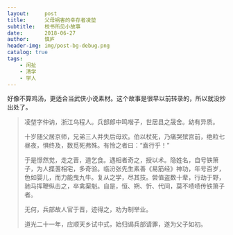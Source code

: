 ```yaml
---
layout:     post
title:      父母祸害的幸存者凌堃
subtitle:   校书所见小故事
date:       2018-06-27
author:     慎庐
header-img: img/post-bg-debug.png
catalog: true
tags:
    - 闲扯
    - 清学
    - 学人
---
```


好像不算鸡汤，更适合当武侠小说素材。这个故事是很早以前转录的，所以就没抄出处了。

> 凌堃字仲讷，浙江乌程人。兵部郎中鸣喈子，世居县之晟舍。幼有异质。  
>
> 十岁随父居京师，兄弟三人并失后母欢。伯以杖死，乃痛哭殡宫前，绝粒七昼夜，惧终及，数觅死弗殊。有怜之者曰：“盍行乎！”  
>
> 于是憬然觉，走之晋，道乞食。遇相者奇之，授以术。隐姓名，自号铁箫子，为人揲蓍相宅，多奇验。临汾张先生素善《易筋经》神功，年号百岁，色如婴儿，而力能曳九牛。复从之学，尽其技。尝值盗数十辈，行劫于野，驰马挥鞭纵击之，卒禽渠魁。自是，恒、朔、忻、代间，莫不啧啧传铁箫子者。  
>
> 无何，兵部故人官于晋，迹得之，劝为制举业。  
>
> 道光二十一年，应顺天乡试中式，始归谒兵部请罪，遂为父子如初。 
